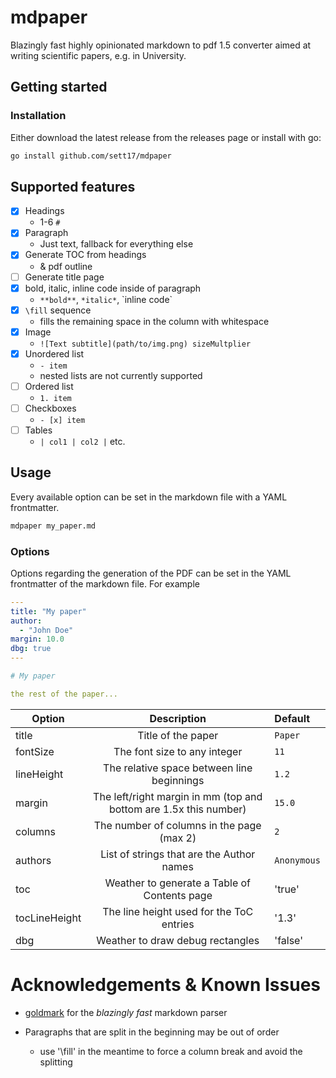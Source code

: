 # mdpaper

Blazingly fast highly opinionated markdown to pdf 1.5 converter aimed at writing scientific papers, e.g. in University.

## Getting started

### Installation

Either download the latest release from the releases page or install with go:

```bash
go install github.com/sett17/mdpaper
```

## Supported features

- [x] Headings
  - 1-6 `#`
- [x] Paragraph
  - Just text, fallback for everything else
- [x] Generate TOC from headings
  - & pdf outline
- [ ] Generate title page
- [x] bold, italic, inline code inside of paragraph
  - `**bold**`, `*italic*`, \`inline code\`
- [x] `\fill` sequence
  - fills the remaining space in the column with whitespace
- [x] Image
  - `![Text subtitle](path/to/img.png) sizeMultplier`
- [x] Unordered list
  - `- item`
  - nested lists are not currently supported
- [ ] Ordered list
  - `1. item`
- [ ] Checkboxes
  - `- [x] item`
- [ ] Tables
  - `| col1 | col2 |` etc.

## Usage

Every available option can be set in the markdown file with a YAML frontmatter.

```bash
mdpaper my_paper.md
```

### Options

Options regarding the generation of the PDF can be set in the YAML frontmatter of the markdown file.
For example
```yaml
---
title: "My paper"
author:
  - "John Doe"
margin: 10.0
dbg: true
---

# My paper

the rest of the paper...
```

| Option        |                            Description                            | Default     |
|---------------|:-----------------------------------------------------------------:|:------------|
| title         |                        Title of the paper                         | `Paper`     |
| fontSize      |                   The font size to any integer                    | `11`        |
| lineHeight    |            The relative space between line beginnings             | `1.2`       |
| margin        | The left/right margin in mm (top and bottom are 1.5x this number) | `15.0`      |
| columns       |             The number of columns in the page (max 2)             | `2`         |
| authors       |             List of strings that are the Author names             | `Anonymous` |
| toc           |           Weather to generate a Table of Contents page            | 'true'      |
| tocLineHeight |             The line height used for the ToC entries              | '1.3'       |
| dbg           |                 Weather to draw debug rectangles                  | 'false'     |

# Acknowledgements & Known Issues

- [goldmark](https://github.com/yuin/goldmark) for the *blazingly fast* markdown parser

- Paragraphs that are split in the beginning may be out of order
  - use '\fill' in the meantime to force a column break and avoid the splitting
